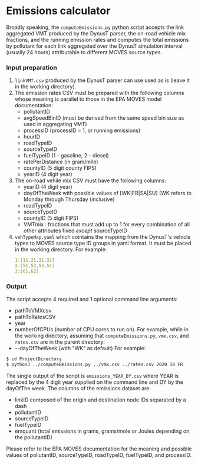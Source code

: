 # Emissions calculator

Broadly speaking, the `computeEmissions.py` python script accepts the
link aggregated VMT produced by the DynusT parser, the on-road vehicle
mix fractions, and the running emission rates and computes the total
emissions by pollutant for each link aggregated over the DynusT
simulation interval (usually 24 hours) attributable to different MOVES
source types.

### Input preparation

1. `linkVMT.csv` produced by the DynusT parser can use used as is
   (leave it in the working directory).
2. The emission rates CSV must be prepared with the following columns
   whose meaning is parallel to those in the EPA MOVES model
   documentation:
   - pollutantID
   - avgSpeedBinID (must be derived from the same speed bin size as
     used in aggregating VMT)
   - processID (processID = 1, or running emissions)
   - hourID
   - roadTypeID
   - sourceTypeID
   - fuelTypeID (1 - gasoline, 2 - diesel)
   - ratePerDistance (in gram/mile)
   - countyID (5 digit county FIPS)
   - yearID (4 digit year)
3. The on-road vehile mix CSV must have the following columns:
   - yearID (4 digit year)
   - dayOfTheWeek with possible values of [WK|FR|SA|SU] (WK refers
     to Monday through Thursday (inclusive)
   - roadTypeID
   - sourceTypeID
   - countyID (5 digit FIPS)
   - VMTmix : fractions that must add up to 1 for every combination of
     all other attributes fixed *except* sourceTypeID
4. `vehTypeMap.yaml` which cointains the mapping from the DynusT's
   vehicle types to MOVES source type ID groups in yaml format.  It
   must be placed in the working directory.  For example:
	```yaml
	1:[11,21,31,32]
	2:[51,52,53,54]
	3:[61,62]
	```

### Output

The script accepts 4 required and 1 optional command line arguments:
- pathToVMXcsv
- pathToRatesCSV
- year
- numberOfCPUs (number of CPU cores to run on).  For example, while in
the working directory, assuming that `computeEmissions.py`, `vmx.csv`,
and `rates.csv` are in the parent directory:
- --dayOfTheWeek (with "WK" as default)
For example:
```bash
$ cd ProjectDirectory
$ python3 ../computeEmissions.py ../vmx.csv ../rates.csv 2020 18 FR
```
The single output of the script is `emissions_YEAR_DY.csv` where YEAR is
replaced by the 4 digit year supplied on the command line and DY by
the dayOfThe week.  The columns of the emissions dataset are:
- linkID composed of the origin and destination node IDs separated by
  a dash
- pollutantID 
- sourceTypeID
- fuelTypeID
- emquant (total emissions in grams, grams/mole or Joules depending on
  the pollutantID)
  
Please refer to the EPA MOVES documentation for the meaning and
possible values of pollutantID, sourceTypeID, roadTypeID, fuelTypeID,
and processID.
